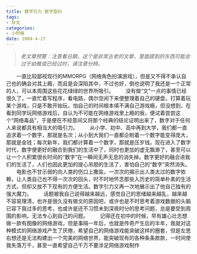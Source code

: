 ```yaml
---
title: 数字引力 数字盈利
tags:
- 杂文
categories:
- 小时候
date: 2004-4-17
---
```


> *老文章预警：注意看日期，这个是非常古老的文章，里面提到的东西可能会过于幼稚或已经过时，请注意分辨。*

　　一直比较鄙视现行的MMORPG（网络角色扮演游戏），但是又不得不承认自己也的确会对其上瘾，而且是会深陷其中，不过也好，倒也说明了我还是一个正常的人，可以本周围这些花花绿绿的世界所吸引。
　　没有做“文”一点的事情已经很久了，一直忙着写程序，看电路，偶尔空闲下来便整理着自己的硬盘，打算着玩某个游戏，只是不敢开始玩，怕自己的时间根本填不满自己游戏瘾，但没想到，在看到同学玩网络游戏后，自认为不可能在网络游戏里上瘾的我，便试着尝尝这个“网络毒品”，于是便在不经意间又将那个经典的结论证明出来了，数字对于任何人来说都具有相当大的吸引力。
　　从小学、初中、高中再到大学，我们都一直追求着一个数字，那就是名次；从小到大我们一直都企盼着一个数字能变得庞大，那就是金钱；每次新年，我们都计算着一个数字，那就是压岁钱。现在进入了数字时代，数字便更好的融合到我们的生活中了，同时也更加的虚无飘渺了，甚至可以让一个人积累很长时间的“数字”在一瞬间无声无息的消失掉。数字更好的融合进我们的生活了，人们也因此更加的提心吊胆的生活了，害怕自己的“数字”突然消失。
　　电影也不甘示弱的向人类的伤口上撒盐，一次次的揭示出人类太过的数字依赖，让人类自己也不得一次次的回头，时不时地怀念那些入历史的简单朴素的生活方式，但却又放不下现有的方便生活。数字引力又再一次地展示出了他自己独有的强大魔力。
　　话题被我自己说得越来越远，感觉自己的思绪越来越乱，越来越不容易理清，也许是很久没有做文的原因吧，或许也是不时思考着游戏数据的头脑已容下我过多的思考，也或许是还不习惯未到深夜时分的思考问题，总是要受到周围的影响，无法专心到自己的问题。
　　记得还在初中的时候，早有雄心壮志想做一款有图像的网络游戏，但是事隔一年后，也就是传奇产生后的半年，我就对这种模式的网络游戏产生了厌倦，希望自己的网络游戏能突破这样的圈套，但是左思右想还是无法构建出一个完美的网络世界，能突破现有的各种条条款款，一时间使我失落万千，甚至一直希望自己千万不要涉足网络游戏制作
